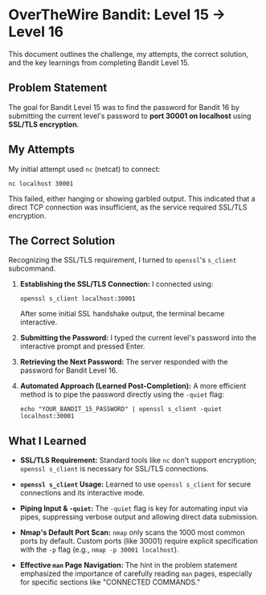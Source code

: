 # OverTheWire Bandit: Level 15 → Level 16

This document outlines the challenge, my attempts, the correct solution, and the key learnings from completing Bandit Level 15.

## Problem Statement

The goal for Bandit Level 15 was to find the password for Bandit 16 by submitting the current level's password to **port 30001 on localhost** using **SSL/TLS encryption**.

## My Attempts

My initial attempt used `nc` (netcat) to connect:
```
nc localhost 30001
```
This failed, either hanging or showing garbled output. This indicated that a direct TCP connection was insufficient, as the service required SSL/TLS encryption.

## The Correct Solution

Recognizing the SSL/TLS requirement, I turned to `openssl`'s `s_client` subcommand.

1.  **Establishing the SSL/TLS Connection:**
    I connected using:

    ```
    openssl s_client localhost:30001
    ```

    After some initial SSL handshake output, the terminal became interactive.

2.  **Submitting the Password:**
    I typed the current level's password into the interactive prompt and pressed Enter.

3.  **Retrieving the Next Password:**
    The server responded with the password for Bandit Level 16.

4.  **Automated Approach (Learned Post-Completion):**
    A more efficient method is to pipe the password directly using the `-quiet` flag:

    ```
    echo "YOUR_BANDIT_15_PASSWORD" | openssl s_client -quiet localhost:30001
    ```

## What I Learned

* **SSL/TLS Requirement:** Standard tools like `nc` don't support encryption; `openssl s_client` is necessary for SSL/TLS connections.

* **`openssl s_client` Usage:** Learned to use `openssl s_client` for secure connections and its interactive mode.

* **Piping Input & `-quiet`:** The `-quiet` flag is key for automating input via pipes, suppressing verbose output and allowing direct data submission.

* **Nmap's Default Port Scan:** `nmap` only scans the 1000 most common ports by default. Custom ports (like 30001) require explicit specification with the `-p` flag (e.g., `nmap -p 30001 localhost`).

* **Effective `man` Page Navigation:** The hint in the problem statement emphasized the importance of carefully reading `man` pages, especially for specific sections like "CONNECTED COMMANDS."